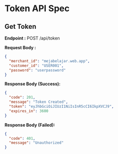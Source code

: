 # Token API Spec

## Get Token

**Endpoint :** POST /api/token

**Request Body :**

```json
{
  "merchant_id": "mejabelajar.web.app",
  "customer_id": "USER001",
  "password": "userpassword"
}
```

**Response Body (Success):**

```json
{
  "code": 201,
  "message": "Token Created",
  "token": "eyJhbGciOiJIUzI1NiIsInR5cCI6IkpXVCJ9",
  "expires_in": 3600
}
```

**Response Body (Failed):**

```json
{
  "code": 401,
  "message": "Unauthorized"
}
```

